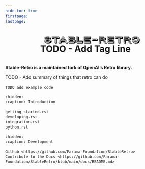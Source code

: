 ```yaml
---
hide-toc: true
firstpage:
lastpage:
---
```


<center>
    <div class="logo">
        <img src="_static/img/stable-retro-text.png" width="65%" alt="Stable Retro Logo">
    </div>
</center>

<div class="header-text">
    <h2>TODO - Add Tag Line</h2>
</div>

[//]: # (```{figure} _static/videos/homescreen.gif)
[//]: # (   :alt: Lunar Lander)
[//]: # (   :width: 500)
[//]: # (```)

**Stable-Retro is a maintained fork of OpenAI’s Retro library.**

TODO - Add summary of things that retro can do

```{code-block} python
TODO add example code
```

<style>
h2 {
    padding-top: 0;
    padding-bottom: 20px;
    font-size: 28px;
    margin: 0;
    overflow: auto;
}
img{
    vertical-align:bottom;
    padding-bottom: 0;
    padding-top: 0
 }
.logo{
    padding-left: 8%;
    padding-top: 10px
}
@media (min-width: 455px) {
    .header-text{
        text-align: center;
    }
}
@media (max-width: 455px) {
    .header-text{
        text-align: left;
    }
}
</style>

```{toctree}
:hidden:
:caption: Introduction

getting_started.rst
developing.rst
integration.rst
python.rst
```

[//]: # (```{toctree})
[//]: # (:hidden:)
[//]: # (:caption: Environments)
[//]: # ()
[//]: # (```)

```{toctree}
:hidden:
:caption: Development

Github <https://github.com/Farama-Foundation/StableRetro>
Contribute to the Docs <https://github.com/Farama-Foundation/StableRetro/blob/main/docs/README.md>
```
[//]: # (release_notes/index)
